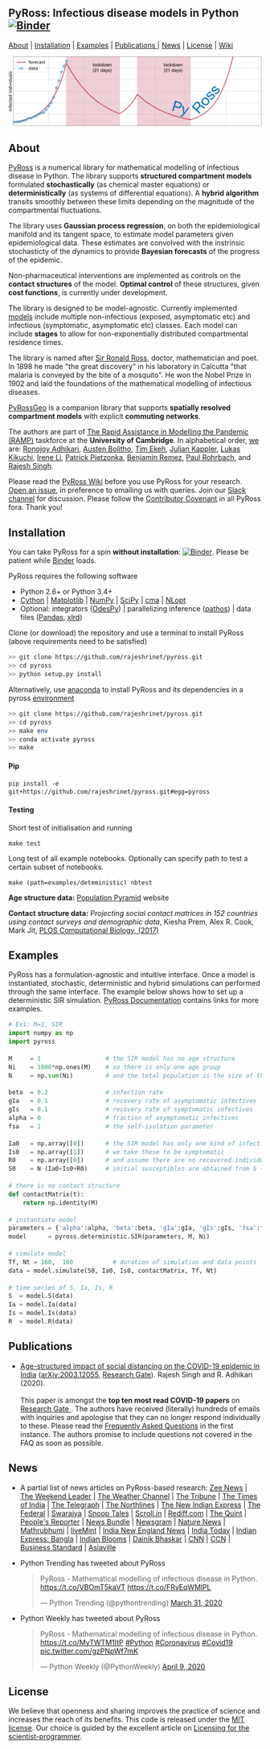 ## PyRoss: Infectious disease models in Python [![Binder](https://mybinder.org/badge.svg)](https://mybinder.org/v2/gh/rajeshrinet/pyross/master?filepath=examples)

[About](#about) | [Installation](#installation) | [Examples](#examples) | [Publications ](#publications) | [News](#news) |  [License](#license) | [Wiki](https://github.com/rajeshrinet/pyross/wiki)

![Imagel](examples/banner.png)

## About

[PyRoss](https://github.com/rajeshrinet/pyross) is a numerical library for mathematical modelling of infectious disease in Python. The library supports **structured compartment models** formulated **stochastically** (as chemical master equations) or **deterministically** (as systems of differential equations). A **hybrid algorithm** transits smoothly between these limits depending on the magnitude of the compartmental fluctuations.

The library uses **Gaussian process regression**, on both the epidemiological manifold and its tangent space, to estimate model parameters given epidemiological data. These estimates are convolved with the instrinsic stochasticty of the dynamics to provide **Bayesian forecasts** of the progress of the epidemic.

Non-pharmaceutical interventions are implemented as controls on the **contact structures** of the model. **Optimal control** of these structures, given **cost functions**, is currently under development.

The library is designed to be model-agnostic. Currently implemented [models](https://github.com/rajeshrinet/pyross/blob/master/docs/models.pdf) include multiple non-infectious (exposed, asymptomatic etc) and infectious (symptomatic, asymptomatic etc) classes. Each model can include **stages** to allow for non-exponentially distributed compartmental residence times. 

The library is named after [Sir Ronald Ross](https://en.wikipedia.org/wiki/Ronald_Ross), doctor, mathematician and poet. In 1898 he made "the great discovery" in his laboratory in Calcutta "that malaria is conveyed by the bite of a mosquito".  He won the Nobel Prize in 1902 and laid the foundations of the mathematical modelling of infectious diseases.

[PyRossGeo](https://github.com/lukastk/PyRossGeo) is a companion library that supports **spatially resolved compartment models** with explicit **commuting networks**. 

The authors are part of [The Rapid Assistance in Modelling the Pandemic (RAMP)](https://royalsociety.org/news/2020/03/urgent-call-epidemic-modelling/) taskforce at the **University of Cambridge**. In alphabetical order, [we](https://github.com/rajeshrinet/pyross/graphs/contributors) are: [Ronojoy Adhikari](https://github.com/ronojoy), [Austen Bolitho](https://github.com/TakodaS), [Tim Ekeh](https://github.com/tekeh), [Julian Kappler](https://github.com/juliankappler), [Lukas Kikuchi](https://github.com/lukastk), [Irene Li](https://github.com/Irene-Li), [Patrick Pietzonka](https://github.com/ppietzonka), [Benjamin Remez](https://github.com/BenjaminRemez), [Paul Rohrbach](https://github.com/prohrbach), and [Rajesh Singh](https://github.com/rajeshrinet).

Please read the [PyRoss Wiki](https://github.com/rajeshrinet/pyross/wiki/) before you use PyRoss for your research. [Open an issue](https://github.com/rajeshrinet/pyross/issues), in preference to emailing us with queries. Join our [Slack channel](https://join.slack.com/t/pyross/shared_invite/zt-e8th6kcz-S4b_oJIZWPsGLruSPl3Zuw)  for discussion. Please follow the [Contributor Covenant](https://www.contributor-covenant.org/version/2/0/code_of_conduct/) in all PyRoss fora. Thank you!

## Installation
You can take PyRoss for a spin **without installation**: [![Binder](https://mybinder.org/badge.svg)](https://mybinder.org/v2/gh/rajeshrinet/pyross/master?filepath=examples). Please be patient while [Binder](https://mybinder.org/v2/gh/rajeshrinet/pyross/master?filepath=examples) loads.

PyRoss requires the following software

- Python 2.6+ or Python 3.4+
- [Cython](http://docs.cython.org/en/latest/index.html) |  [Matplotlib](https://matplotlib.org) | [NumPy](http://www.numpy.org) |   [SciPy](https://www.scipy.org/)  | [cma](https://github.com/CMA-ES/pycma) |  [NLopt](https://anaconda.org/conda-forge/nlopt)
- Optional:  integrators ([OdesPy](https://github.com/rajeshrinet/odespy)) |  parallelizing inference ([pathos](https://anaconda.org/conda-forge/pathos)) |  data files ([Pandas](https://pandas.pydata.org/), [xlrd](https://xlrd.readthedocs.io/en/latest/))


Clone (or download) the repository and use a terminal to install PyRoss (above requirements need to be satisfied)
```bash
>> git clone https://github.com/rajeshrinet/pyross.git
>> cd pyross
>> python setup.py install
```


Alternatively, use [anaconda](https://docs.conda.io/projects/continuumio-conda/en/latest/user-guide/install/macos.html) to install PyRoss and its dependencies in a pyross [environment](https://github.com/rajeshrinet/pyross/blob/master/environment.yml)
```bash
>> git clone https://github.com/rajeshrinet/pyross.git
>> cd pyross
>> make env
>> conda activate pyross
>> make
```
#### Pip

```
pip install -e git+https://github.com/rajeshrinet/pyross.git#egg=pyross
```


#### Testing
Short test of initialisation and running
```
make test
```

Long test of all example notebooks. Optionally can specify path to test a certain subset of
notebooks.
```
make (path=examples/deteministic) nbtest
```

**Age structure data:** [Population Pyramid](https://www.populationpyramid.net/) website

**Contact structure data:** *Projecting social contact matrices in 152 countries using contact surveys and demographic data*, Kiesha Prem, Alex R. Cook, Mark Jit, [PLOS Computational Biology, (2017)]( https://doi.org/10.1371/journal.pcbi.1005697)




## Examples

PyRoss has a formulation-agnostic and  intuitive interface. Once a model is instantiated, stochastic, deterministic and hybrid simulations can performed through the same interface. The example below shows how to set up a deterministic SIR simulation. [PyRoss Documentation](https://github.com/rajeshrinet/pyross/tree/master/docs) contains links for more examples.

```Python
# Ex1: M=1, SIR
import numpy as np
import pyross

M     = 1                  # the SIR model has no age structure
Ni    = 1000*np.ones(M)    # so there is only one age group
N     = np.sum(Ni)         # and the total population is the size of this age group

beta  = 0.2                # infection rate
gIa   = 0.1                # recovery rate of asymptomatic infectives
gIs   = 0.1                # recovery rate of symptomatic infectives
alpha = 0                  # fraction of asymptomatic infectives
fsa   = 1                  # the self-isolation parameter

Ia0   = np.array([0])      # the SIR model has only one kind of infective
Is0   = np.array([1])      # we take these to be symptomatic
R0    = np.array([0])      # and assume there are no recovered individuals initially
S0    = N-(Ia0+Is0+R0)     # initial susceptibles are obtained from S + Ia + Is + R = N

# there is no contact structure
def contactMatrix(t):   
    return np.identity(M)

# instantiate model
parameters = {'alpha':alpha, 'beta':beta, 'gIa':gIa, 'gIs':gIs, 'fsa':fsa}
model      = pyross.deterministic.SIR(parameters, M, Ni)

# simulate model
Tf, Nt = 160,  160           # duration of simulation and data points
data = model.simulate(S0, Ia0, Is0, contactMatrix, Tf, Nt)

# time series of S, Ia, Is, R
S  = model.S(data)
Ia = model.Ia(data)
Is = model.Is(data)
R  = model.R(data)
```


## Publications

* [Age-structured impact of social distancing on the COVID-19 epidemic in India](https://github.com/rajeshrinet/pyross/blob/master/draft/covid19.pdf) ([arXiv:2003.12055](https://arxiv.org/abs/2003.12055), [Research Gate](https://www.researchgate.net/publication/340209224_Age-structured_impact_of_social_distancing_on_the_COVID-19_epidemic_in_India_Updates_at_httpsgithubcomrajeshrinetpyrossa)). Rajesh Singh and R. Adhikari (2020). <br/><br/>
 This paper is amongst the  **top ten most read COVID-19 papers** on [Research Gate
](https://www.researchgate.net/community/COVID-19). The authors have received (literally) hundreds of emails with inquiries and apologise that they can no longer respond individually to these. Please read the [Frequently Asked Questions](https://github.com/rajeshrinet/pyross/wiki/FAQ-on-COVID-19-India-paper) in the first instance. The authors promise to include questions not covered in the FAQ as soon as possible.



## News
* A partial list of news articles on PyRoss-based research:  [Zee News](https://zeenews.india.com/india/3-week-coronavirus-covid-19-lockdown-not-enough-sustained-periods-of-shutdown-with-periodic-relaxation-will-work-research-2272313.html) |  [The Weekend Leader](http://www.theweekendleader.com/Headlines/54963/49-day-lockdown-necessary-to-stop-covid-19-resurgence-in-india-study.html) | [The Weather Channel](https://weather.com/en-IN/india/coronavirus/news/2020-03-29-india-needs-49-day-lockdown-prevent-resurgence-covid-19-study) | [The Tribune](https://www.tribuneindia.com/news/49-day-lockdown-necessary-to-stop-coronavirus-resurgence-in-india-study-62790) | [The Times of India](https://timesofindia.indiatimes.com/readersblog/viewofac/a-hard-headed-look-can-india-fight-covid-19-only-through-lock-down-for-how-long-11163/) | [The Telegraph](https://www.telegraphindia.com/india/coronavirus-outbreak-a-case-for-evidence-based-lockdowns-after-april-14/cid/1760155) | [The Northlines](http://www.thenorthlines.com/21-day-covid-19-lockdown-not-enough-sustained-shutdown-with-periodic-relaxation-will-work-research/) | [The New Indian Express](https://www.newindianexpress.com/nation/2020/mar/28/21-day-lockdown-not-enough-to-contain-coronavirus-outbreak-study-2122803.html) | [The Federal](https://thefederal.com/covid-19/data-impact-to-decide-extension-of-covid-19-lockdown-experts/) | [Swarajya](https://swarajyamag.com/insta/49-day-lockdown-required-to-prevent-return-of-covid-19-in-india-cambridge-university-study-suggests) | [Snoop Tales](https://snooptales.com/2020/03/30/coronavirus-lockdown-cambridge-model-predicts-what-india-needs-to-contain-covid-19-spread/) | [Scroll.in](https://scroll.in/article/958277/the-political-fix-will-covid-19-crisis-slow-down-modis-centralising-tendencies) | [Rediff.com](https://www.rediff.com/news/interview/coronavirus-in-india-india-may-need-a-49-day-lockdown/20200409.htm) | [The Quint](https://www.thequint.com/news/india/scientists-mathematical-modeling-warn-sustained-lockdowns-to-beat-covid-19) | [People's Reporter](https://www.peoplesreporter.in/science-technology/5801-minimum-49-days-lockdown-necessary-to-prevent-covid-19-says-cambridge-researcher.html) | [News Bundle](https://newsbunddle.com/%E0%A4%95%E0%A5%8B%E0%A4%B0%E0%A5%8B%E0%A4%A8%E0%A4%BE%E0%A4%B5%E0%A4%BE%E0%A4%AF%E0%A4%B0%E0%A4%B8-%E0%A4%B2%E0%A5%89%E0%A4%95%E0%A4%A1%E0%A4%BE%E0%A4%89%E0%A4%A8-%E0%A4%95%E0%A5%88%E0%A4%AE/) | [Newsgram](https://www.newsgram.com/49-day-national-lockdown-prevent-coronavirus-resurgence-india) | [Nature News](https://www.nature.com/articles/d41586-020-01058-5) | [Mathrubhumi](https://www.mathrubhumi.com/news/india/49-day-lockdown-necessary-to-stop-coronavirus-resurgence-in-india-study-1.4652600)  | [liveMint](https://www.livemint.com/news/india/49-day-lockdown-necessary-to-stop-coronavirus-resurgence-in-india-study-11585473979844.html) |  [India New England News](https://indianewengland.com/2020/03/49-day-lockdown-necessary-to-stop-covid-19-resurgence-in-india-study/) | [India Today](https://www.indiatoday.in/india/story/coronavirus-lockdown-india-cambridge-mathematical-model-extension-1661321-2020-03-30) | [Indian Express: Bangla](https://bengali.indianexpress.com/opinion/21-days-lock-down-not-enough-exponential-curve-research-206782/) | [Indian Blooms](https://indiablooms.com/health-details/H/5782/india-needs-49-day-lockdown-to-combat-covid-19-cambridge-study.html) | [Dainik Bhaskar](https://f87kg.app.goo.gl/epaper) | [CNN](https://edition.cnn.com/2020/04/28/india/india-coronavirus-outbreak-explained-intl-hnk/index.html) | [CCN](https://www.ccn.com/indias-total-coronavirus-lockdown-isnt-enough-and-its-faltering/) | [Business Standard](https://www.business-standard.com/article/current-affairs/49-day-lockdown-necessary-to-stop-coronavirus-resurgence-in-india-study-120032900487_1.html) | [Asiaville](https://www.asiavillenews.com/article/experts-on-whether-india-will-flatten-covid-19-curve-effectively-37658)

* Python Trending has tweeted about PyRoss <blockquote class="twitter-tweet"><p lang="en" dir="ltr">PyRoss - Mathematical modelling of infectious disease in Python. <a href="https://t.co/VBOmT5kaVT">https://t.co/VBOmT5kaVT</a> <a href="https://t.co/FRvEqWMlPL">https://t.co/FRvEqWMlPL</a></p>&mdash; Python Trending (@pythontrending) <a href="https://twitter.com/pythontrending/status/1244918005731033088?ref_src=twsrc%5Etfw">March 31, 2020</a></blockquote>  

* Python Weekly has tweeted about PyRoss <blockquote class="twitter-tweet"><p lang="en" dir="ltr">PyRoss - Mathematical modelling of infectious disease in Python. <a href="https://t.co/MyTWTM1ItP">https://t.co/MyTWTM1ItP</a> <a href="https://twitter.com/hashtag/Python?src=hash&amp;ref_src=twsrc%5Etfw">#Python</a> <a href="https://twitter.com/hashtag/Coronavirus?src=hash&amp;ref_src=twsrc%5Etfw">#Coronavirus</a> <a href="https://twitter.com/hashtag/Covid19?src=hash&amp;ref_src=twsrc%5Etfw">#Covid19</a> <a href="https://t.co/gzPNpWf7mK">pic.twitter.com/gzPNpWf7mK</a></p>&mdash; Python Weekly (@PythonWeekly) <a href="https://twitter.com/PythonWeekly/status/1248324915788492807?ref_src=twsrc%5Etfw">April 9, 2020</a></blockquote>



## License
We believe that openness and sharing improves the practice of science and increases the reach of its benefits. This code is released under the [MIT license](http://opensource.org/licenses/MIT). Our choice is guided by the excellent article on [Licensing for the scientist-programmer](http://www.ploscompbiol.org/article/info%3Adoi%2F10.1371%2Fjournal.pcbi.1002598).
